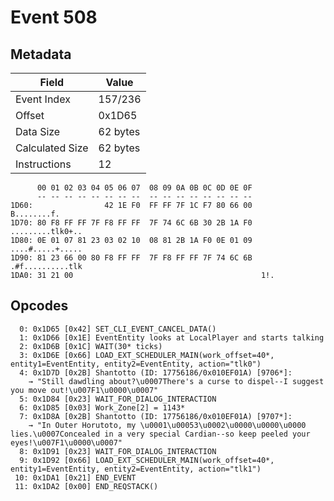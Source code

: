 # Event 508

## Metadata

| Field           | Value    |
|-----------------|----------|
| Event Index     | 157/236  |
| Offset          | 0x1D65   |
| Data Size       | 62 bytes |
| Calculated Size | 62 bytes |
| Instructions    | 12       |

```
      00 01 02 03 04 05 06 07  08 09 0A 0B 0C 0D 0E 0F
      -- -- -- -- -- -- -- --  -- -- -- -- -- -- -- --
1D60:                42 1E F0  FF FF 7F 1C F7 80 66 00       B........f.
1D70: 80 F8 FF FF 7F F8 FF FF  7F 74 6C 6B 30 2B 1A F0  .........tlk0+..
1D80: 0E 01 07 81 23 03 02 10  08 81 2B 1A F0 0E 01 09  ....#.....+.....
1D90: 81 23 66 00 80 F8 FF FF  7F F8 FF FF 7F 74 6C 6B  .#f..........tlk
1DA0: 31 21 00                                          1!.             
```

## Opcodes

```
  0: 0x1D65 [0x42] SET_CLI_EVENT_CANCEL_DATA()
  1: 0x1D66 [0x1E] EventEntity looks at LocalPlayer and starts talking
  2: 0x1D6B [0x1C] WAIT(30* ticks)
  3: 0x1D6E [0x66] LOAD_EXT_SCHEDULER_MAIN(work_offset=40*, entity1=EventEntity, entity2=EventEntity, action="tlk0")
  4: 0x1D7D [0x2B] Shantotto (ID: 17756186/0x010EF01A) [9706*]:
    → "Still dawdling about?\u0007There's a curse to dispel--I suggest you move out!\u007F1\u0000\u0007"
  5: 0x1D84 [0x23] WAIT_FOR_DIALOG_INTERACTION
  6: 0x1D85 [0x03] Work_Zone[2] = 1143*
  7: 0x1D8A [0x2B] Shantotto (ID: 17756186/0x010EF01A) [9707*]:
    → "In Outer Horutoto, my \u0001\u00053\u0002\u0000\u0000\u0000 lies.\u0007Concealed in a very special Cardian--so keep peeled your eyes!\u007F1\u0000\u0007"
  8: 0x1D91 [0x23] WAIT_FOR_DIALOG_INTERACTION
  9: 0x1D92 [0x66] LOAD_EXT_SCHEDULER_MAIN(work_offset=40*, entity1=EventEntity, entity2=EventEntity, action="tlk1")
 10: 0x1DA1 [0x21] END_EVENT
 11: 0x1DA2 [0x00] END_REQSTACK()
```
